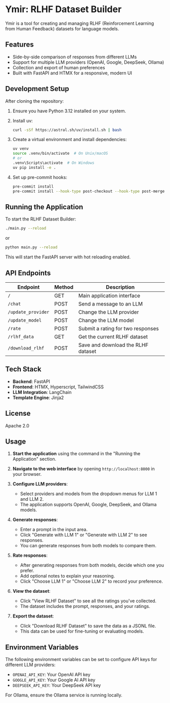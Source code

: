 # Ymir: RLHF Dataset Builder

Ymir is a tool for creating and managing RLHF (Reinforcement Learning from Human Feedback) datasets for language models.

## Features

- Side-by-side comparison of responses from different LLMs
- Support for multiple LLM providers (OpenAI, Google, DeepSeek, Ollama)
- Collection and export of human preferences
- Built with FastAPI and HTMX for a responsive, modern UI

## Development Setup

After cloning the repository:

1. Ensure you have Python 3.12 installed on your system.

2. Install uv:
   ```bash
   curl -sSf https://astral.sh/uv/install.sh | bash
   ```

3. Create a virtual environment and install dependencies:
   ```bash
   uv venv
   source .venv/bin/activate  # On Unix/macOS
   # or
   .venv\Scripts\activate  # On Windows
   uv pip install -e .
   ```

4. Set up pre-commit hooks:
   ```bash
   pre-commit install
   pre-commit install --hook-type post-checkout --hook-type post-merge
   ```

## Running the Application

To start the RLHF Dataset Builder:

```bash
./main.py --reload
```

or

```bash
python main.py --reload
```

This will start the FastAPI server with hot reloading enabled.

## API Endpoints

| Endpoint | Method | Description |
|----------|--------|-------------|
| `/` | GET | Main application interface |
| `/chat` | POST | Send a message to an LLM |
| `/update_provider` | POST | Change the LLM provider |
| `/update_model` | POST | Change the LLM model |
| `/rate` | POST | Submit a rating for two responses |
| `/rlhf_data` | GET | Get the current RLHF dataset |
| `/download_rlhf` | POST | Save and download the RLHF dataset |

## Tech Stack

- **Backend**: FastAPI
- **Frontend**: HTMX, Hyperscript, TailwindCSS
- **LLM Integration**: LangChain
- **Template Engine**: Jinja2

## License

Apache 2.0

## Usage

1. **Start the application** using the command in the "Running the Application" section.

2. **Navigate to the web interface** by opening `http://localhost:8000` in your browser.

3. **Configure LLM providers**:
   - Select providers and models from the dropdown menus for LLM 1 and LLM 2.
   - The application supports OpenAI, Google, DeepSeek, and Ollama models.

4. **Generate responses**:
   - Enter a prompt in the input area.
   - Click "Generate with LLM 1" or "Generate with LLM 2" to see responses.
   - You can generate responses from both models to compare them.

5. **Rate responses**:
   - After generating responses from both models, decide which one you prefer.
   - Add optional notes to explain your reasoning.
   - Click "Choose LLM 1" or "Choose LLM 2" to record your preference.

6. **View the dataset**:
   - Click "View RLHF Dataset" to see all the ratings you've collected.
   - The dataset includes the prompt, responses, and your ratings.

7. **Export the dataset**:
   - Click "Download RLHF Dataset" to save the data as a JSONL file.
   - This data can be used for fine-tuning or evaluating models.

## Environment Variables

The following environment variables can be set to configure API keys for different LLM providers:

- `OPENAI_API_KEY`: Your OpenAI API key
- `GOOGLE_API_KEY`: Your Google AI API key
- `DEEPSEEK_API_KEY`: Your DeepSeek API key

For Ollama, ensure the Ollama service is running locally.
